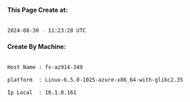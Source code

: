 
   
#### This Page Create at:

```bash

2024-08-30 - 11:23:28 UTC

```

#### Create By Machine:

```bash

Host Name : fv-az914-349

platform  : Linux-6.5.0-1025-azure-x86_64-with-glibc2.35

Ip Local  : 10.1.0.161

```

